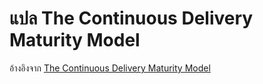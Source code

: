 # แปล The Continuous Delivery Maturity Model

อ้างอิงจาก [The Continuous Delivery Maturity Model](https://www.infoq.com/articles/Continuous-Delivery-Maturity-Model/)
